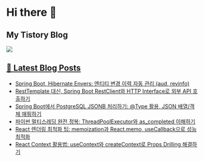 # Hi there 👋

## My Tistory Blog

<p>
    <a href="https://kylo8.tistory.com"><img src="https://img.shields.io/badge/Tistory-000000?style=flat-square&logo=Tistory&logoColor=white"/>
</p>

## 📕 Latest Blog Posts

<ul><li><a href='https://kylo8.tistory.com/entry/Spring-Boot-Hibernate-Envers-%EC%97%94%ED%8B%B0%ED%8B%B0-%EB%B3%80%EA%B2%BD-%EC%9D%B4%EB%A0%A5-%EC%9E%90%EB%8F%99-%EA%B4%80%EB%A6%AC-aud-revinfo' target='_blank'>Spring Boot, Hibernate Envers: 엔티티 변경 이력 자동 관리 (aud, revinfo)</a></li><li><a href='https://kylo8.tistory.com/entry/RestTemplate-%EB%8C%80%EC%8B%A0-Spring-Boot-RestClient%EC%99%80-HTTP-Interface%EB%A1%9C-%EC%99%B8%EB%B6%80-API-%ED%98%B8%EC%B6%9C%ED%95%98%EA%B8%B0' target='_blank'>RestTemplate 대신, Spring Boot RestClient와 HTTP Interface로 외부 API 호출하기</a></li><li><a href='https://kylo8.tistory.com/entry/Spring-Boot%EC%97%90%EC%84%9C-PostgreSQL-JSONB-%EC%B2%98%EB%A6%AC%ED%95%98%EA%B8%B0-Type-%ED%99%9C%EC%9A%A9-JSON-%EB%B0%B0%EC%97%B4%EA%B0%9D%EC%B2%B4-%EB%A7%A4%ED%95%91%ED%95%98%EA%B8%B0' target='_blank'>Spring Boot에서 PostgreSQL JSONB 처리하기: @Type 활용, JSON 배열/객체 매핑하기</a></li><li><a href='https://kylo8.tistory.com/entry/%ED%8C%8C%EC%9D%B4%EC%8D%AC-%EB%A9%80%ED%8B%B0%EC%8A%A4%EB%A0%88%EB%94%A9-%EC%99%84%EC%A0%84-%EC%A0%95%EB%B3%B5-ThreadPoolExecutor%EC%99%80-ascompleted-%EC%9D%B4%ED%95%B4%ED%95%98%EA%B8%B0' target='_blank'>파이썬 멀티스레딩 완전 정복: ThreadPoolExecutor와 as_completed 이해하기</a></li><li><a href='https://kylo8.tistory.com/entry/React-%EB%A0%8C%EB%8D%94%EB%A7%81-%EC%B5%9C%EC%A0%81%ED%99%94-%ED%8C%81-memoization%EA%B3%BC-Reactmemo-useCallback%EC%9C%BC%EB%A1%9C-%EC%84%B1%EB%8A%A5-%EC%B5%9C%EC%A0%81%ED%99%94' target='_blank'>React 렌더링 최적화 팁: memoization과 React.memo, useCallback으로 성능 최적화</a></li><li><a href='https://kylo8.tistory.com/entry/React-Context-%ED%99%9C%EC%9A%A9%EB%B2%95-useContext%EC%99%80-createContext%EB%A1%9C-Props-Drilling-%ED%95%B4%EA%B2%B0%ED%95%98%EA%B8%B0' target='_blank'>React Context 활용법: useContext와 createContext로 Props Drilling 해결하기</a></li></ul>